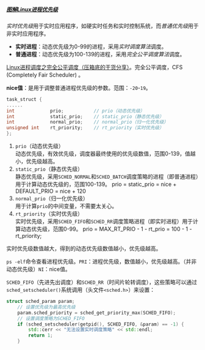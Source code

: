 
##### [图解Linux进程优先级](https://mp.weixin.qq.com/s?__biz=MzkyNDIyNzU4Mg==&mid=2247484435&idx=1&sn=b6f30489cf388f1024d6883abb8237c8&chksm=c1d84682f6afcf94c1af14678d5401d558d2b728f0e6c853dbe4efe02c12dfa147369ceee13f#rd)

*实时优先级*用于实时应用程序，如硬实时任务和实时控制系统，而*普通优先级*用于非实时应用程序。

- **实时进程**：动态优先级为0-99的进程，采用*实时调度算法*调度。
- **普通进程**：动态优先级为100-139的进程，采用*完全公平调度算法*调度。

[Linux进程调度之完全公平调度（压箱底的干货分享）](https://mp.weixin.qq.com/s?__biz=MzkyNDIyNzU4Mg==&mid=2247484458&idx=1&sn=e4e64c006d4d822c6e7c184ab50540c1&chksm=c1d846bbf6afcfad20af0a7132eca1e3fd3c765ea5d4ee4134985b2b03f2461c207239fcc208#rd)。完全公平调度，CFS (Completely Fair Scheduler) 。

**nice值**：是用于调整普通进程优先级的参数。范围：`-20`-`19`。

```c
task_struct {
......
int             prio; 			// prio（动态优先级）
int             static_prio;	// static_prio（静态优先级）
int             normal_prio;	// normal_prio（归一化优先级）
unsigned int    rt_priority; 	// rt_priority（实时优先级）
};
```

1. `prio`（动态优先级）  
   动态优先级，有效优先级，调度器最终使用的优先级数值，范围0-139，值越小，优先级越高。
2. `static_prio`（静态优先级）  
   静态优先级，采用`SCHED_NORMAL`和`SCHED_BATCH`调度策略的进程（即普通进程）用于计算动态优先级的，范围100-139。
   prio = static_prio = nice + DEFAULT_PRIO = nice + 120
3. `normal_prio`（归一化优先级）  
   用于计算`prio`的中间变量，不需要太关心。
4. `rt_priority`（实时优先级）  
   实时优先级，采用`SCHED_FIFO`和`SCHED_RR`调度策略进程（即实时进程）用于计算动态优先级，范围0-99。
   prio = MAX_RT_PRIO - 1 - rt_prio = 100 - 1 - rt_priority;

实时优先级数值越大，得到的动态优先级数值越小，优先级越高。

`ps -elf`命令查看进程优先级。`PRI`：进程优先级，数值越小，优先级越高。（并非动态优先级）`NI`：nice值。

`SCHED_FIFO`（先进先出调度）和`SCHED_RR`（时间片轮转调度），这些策略可以通过`sched_setscheduler()`系统调用（头文件`<sched.h>`）来设置：

```cpp
struct sched_param param;
    // 设置优先级为最高优先级
    param.sched_priority = sched_get_priority_max(SCHED_FIFO);
    // 设置调度策略为SCHED_FIFO
    if (sched_setscheduler(getpid(), SCHED_FIFO, &param) == -1) {
        std::cerr << "无法设置实时调度策略" << std::endl;
        return 1;
    }
```


